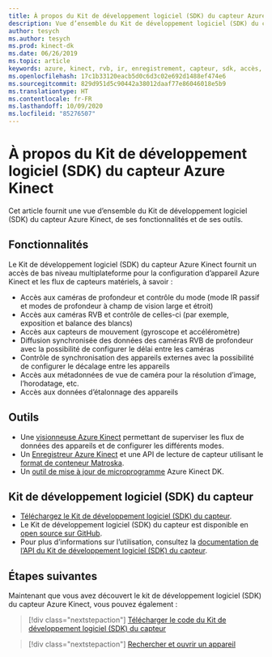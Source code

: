 ```yaml
---
title: À propos du Kit de développement logiciel (SDK) du capteur Azure Kinect
description: Vue d’ensemble du Kit de développement logiciel (SDK) du capteur Azure Kinect, de ses fonctionnalités et de ses outils.
author: tesych
ms.author: tesych
ms.prod: kinect-dk
ms.date: 06/26/2019
ms.topic: article
keywords: azure, kinect, rvb, ir, enregistrement, capteur, sdk, accès, profondeur, vidéo, caméra, imu, mouvement, capteur, audio, microphone, matroska, kit de développement logiciel (sdk) de capteur, téléchargement
ms.openlocfilehash: 17c1b33120eacb5d0c6d3c02e692d1488ef474e6
ms.sourcegitcommit: 829d951d5c90442a38012daaf77e86046018e5b9
ms.translationtype: HT
ms.contentlocale: fr-FR
ms.lasthandoff: 10/09/2020
ms.locfileid: "85276507"
---
```

# <a name="about-azure-kinect-sensor-sdk"></a>À propos du Kit de développement logiciel (SDK) du capteur Azure Kinect

Cet article fournit une vue d’ensemble du Kit de développement logiciel (SDK) du capteur Azure Kinect, de ses fonctionnalités et de ses outils.

## <a name="features"></a>Fonctionnalités

Le Kit de développement logiciel (SDK) du capteur Azure Kinect fournit un accès de bas niveau multiplateforme pour la configuration d’appareil Azure Kinect et les flux de capteurs matériels, à savoir :

- Accès aux caméras de profondeur et contrôle du mode (mode IR passif et modes de profondeur à champ de vision large et étroit) 
- Accès aux caméras RVB et contrôle de celles-ci (par exemple, exposition et balance des blancs) 
- Accès aux capteurs de mouvement (gyroscope et accéléromètre) 
- Diffusion synchronisée des données des caméras RVB de profondeur avec la possibilité de configurer le délai entre les caméras 
- Contrôle de synchronisation des appareils externes avec la possibilité de configurer le décalage entre les appareils 
- Accès aux métadonnées de vue de caméra pour la résolution d’image, l’horodatage, etc. 
- Accès aux données d’étalonnage des appareils 

## <a name="tools"></a>Outils

- Une [visionneuse Azure Kinect](azure-kinect-viewer.md) permettant de superviser les flux de données des appareils et de configurer les différents modes.
- Un [Enregistreur Azure Kinect](azure-kinect-recorder.md) et une API de lecture de capteur utilisant le [format de conteneur Matroska](record-file-format.md).
- Un [outil de mise à jour de microprogramme](azure-kinect-firmware-tool.md) Azure Kinect DK.

## <a name="sensor-sdk"></a>Kit de développement logiciel (SDK) du capteur

- [Téléchargez le Kit de développement logiciel (SDK) du capteur](sensor-sdk-download.md).
- Le Kit de développement logiciel (SDK) du capteur est disponible en [open source sur GitHub](https://github.com/microsoft/Azure-Kinect-Sensor-SDK).
- Pour plus d’informations sur l’utilisation, consultez la [documentation de l’API du Kit de développement logiciel (SDK) du capteur](https://microsoft.github.io/Azure-Kinect-Sensor-SDK/master/index.html).

## <a name="next-steps"></a>Étapes suivantes

Maintenant que vous avez découvert le kit de développement logiciel (SDK) du capteur Azure Kinect, vous pouvez également :
>[!div class="nextstepaction"]
>[Télécharger le code du Kit de développement logiciel (SDK) du capteur](sensor-sdk-download.md)

>[!div class="nextstepaction"]
>[Rechercher et ouvrir un appareil](find-then-open-device.md)
